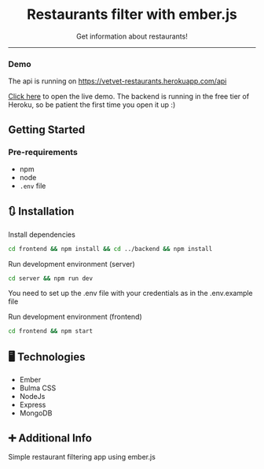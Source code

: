 <h1 align="center">
Restaurants filter with ember.js <br>
</h1>
<p align="center"> Get information about restaurants! <p>

---

### Demo
The api is running on https://vetvet-restaurants.herokuapp.com/api

[Click here](https://vetvet-restaurants.netlify.app) to open the live demo. The backend is running in the free tier of Heroku, so be patient the first time you open it up :)

## Getting Started 
### Pre-requirements
* npm
* node
* `.env` file


## 🔃 Installation
Install dependencies
```bash
cd frontend && npm install && cd ../backend && npm install
```

Run development environment (server)
```bash
cd server && npm run dev
```
You need to set up the .env file with your credentials as in the .env.example file

Run development environment (frontend)
```bash
cd frontend && npm start
```

## 🖥 Technologies
* Ember
* Bulma CSS
* NodeJs
* Express
* MongoDB

## ➕ Additional Info
Simple restaurant filtering app using ember.js